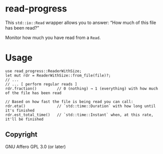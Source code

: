 # read-progress

This `std::io::Read` wrapper allows you to answer: “How much of this file has been read?”

Monitor how much you have read from a `Read`.

# Usage

```rust,ignore
use read_progress::ReaderWithSize;
let mut rdr = ReaderWithSize::from_file(file)?;
// ...
// ... [ perform regular reads ]
rdr.fraction()         // 0 (nothing) → 1 (everything) with how much of the file has been read

// Based on how fast the file is being read you can call:
rdr.eta()              // `std::time::Duration` with how long until it's finished
rdr.est_total_time()   // `std::time::Instant` when, at this rate, it'll be finished
```

## Copyright

GNU Affero GPL 3.0 (or later)
